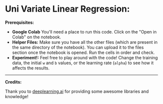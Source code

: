 # Uni Variate Linear Regression:

**Prerequisites:**

- **Google Colab** You'll need a place to run this code. Click on the "Open in Colab" on the notebook.
- **Helper Files:** Make sure you have all the other files (which are present in the same directory of the notebook). You can upload it to the files section once the notebook is opened. Run the cells in order and check.
- **Experiment!:** Feel free to play around with the code! Change the training data, the initial `w` and `b` values, or the learning rate (`alpha`) to see how it affects the results.

---

**Credits:**

Thank you to [deeplearning.ai](https://www.deeplearning.ai/) for providing some awesome libraries and knowledge!
